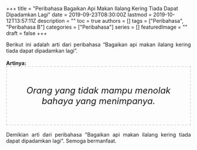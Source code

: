 +++
title = "Peribahasa Bagaikan Api Makan Ilalang Kering Tiada Dapat Dipadamkan Lagi"
date = 2019-09-23T08:30:00Z
lastmod = 2019-10-12T13:57:11Z
description = ""
toc = true
authors = []
tags = ["Peribahasa", "Peribahasa B"]
categories = ["Peribahasa"]
series = []
featuredImage = ""
draft = false
+++

<div dir="ltr" style="text-align: left;" trbidi="on"><div style="text-align: justify;">Berikut ini adalah arti dari peribahasa “Bagaikan api makan ilalang kering tiada dapat dipadamkan lagi”.</div><br /><div style="text-align: justify;"><b>Artinya:</b></div><div style="border: 2px dashed #ddd; font-size: 24px; height: auto; margin: 0 auto; padding: 50px; text-align: center; width: auto;"><i>Orang yang tidak mampu menolak bahaya yang menimpanya.</i></div><div style="text-align: justify;"><br /></div><div style="text-align: justify;">Demikian arti dari peribahasa "Bagaikan api makan ilalang kering tiada dapat dipadamkan lagi". Semoga bermanfaat.</div></div>
